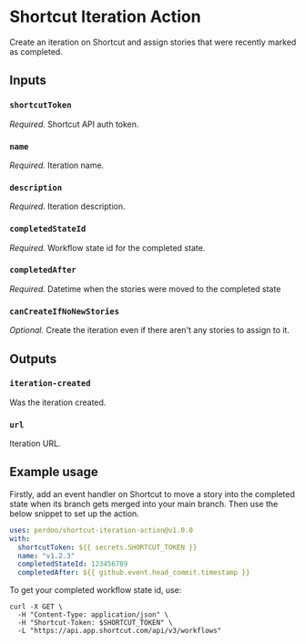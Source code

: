 # Shortcut Iteration Action

Create an iteration on Shortcut and assign stories that were recently marked as completed.

## Inputs

### `shortcutToken`

_Required._ Shortcut API auth token.

### `name`

_Required._ Iteration name.

### `description`

_Required._ Iteration description.

### `completedStateId`

_Required._ Workflow state id for the completed state.

### `completedAfter`

_Required._ Datetime when the stories were moved to the completed state

### `canCreateIfNoNewStories`

_Optional._ Create the iteration even if there aren't any stories to assign to it.

## Outputs

### `iteration-created`

Was the iteration created.

### `url`

Iteration URL.

## Example usage

Firstly, add an event handler on Shortcut to move a story into the completed state when its branch gets merged into your main branch. Then use the below snippet to set up the action.

```yaml
uses: perdoo/shortcut-iteration-action@v1.0.0
with:
  shortcutToken: ${{ secrets.SHORTCUT_TOKEN }}
  name: "v1.2.3"
  completedStateId: 123456789
  completedAfter: ${{ github.event.head_commit.timestamp }}
```

To get your completed workflow state id, use:

```shell
curl -X GET \
  -H "Content-Type: application/json" \
  -H "Shortcut-Token: $SHORTCUT_TOKEN" \
  -L "https://api.app.shortcut.com/api/v3/workflows"
```
